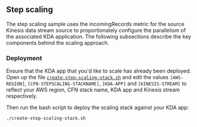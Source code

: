 ## Step scaling
The step scaling sample uses the incomingRecords metric for the source Kinesis data stream source to proportionately configure the parallelism of the associated KDA application. The following subsections describe the key components behind the scaling approach.

### Deployment

Ensure that the KDA app that you'd like to scale has already been deployed. Open up the file [`create-step-scaling-stack.sh`](create-step-scaling-stack.sh) and edit the values `[AWS-REGION]`, `[CFN-STEPSCALING-STACKNAME]`, `[KDA-APP]` and `[KINESIS-STREAM]` to reflect your AWS region, CFN stack name, KDA app and Kinesis stream respectively. 

Then run the bash script to deploy the scaling stack against your KDA app:

```
./create-step-scaling-stack.sh
```